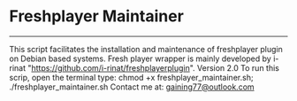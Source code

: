 # Freshplayer Maintainer


----------------------------------
This script facilitates the installation and maintenance of freshplayer plugin on Debian based systems.
Fresh player wrapper is mainly developed by i-rinat "https://github.com/i-rinat/freshplayerplugin".
Version 2.0
To run this scrip, open the terminal type: 
chmod +x freshplayer_maintainer.sh; ./freshplayer_maintainer.sh
Contact me at: gaining77@outlook.com
